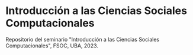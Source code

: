 # Introducción a las Ciencias Sociales Computacionales

Repositorio del seminario "Introducción a las Ciencias Sociales Computacionales", FSOC, UBA, 2023.
